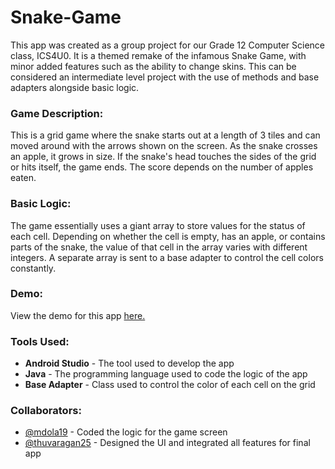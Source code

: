# Snake-Game
This app was created as a group project for our Grade 12 Computer Science class, ICS4U0. It is a themed remake of the infamous Snake Game, with minor added features such as the ability to change skins. This can be considered an intermediate level project with the use of methods and base adapters alongside basic logic.

### Game Description:
This is a grid game where the snake starts out at a length of 3 tiles and can moved around with the arrows shown on the screen. As the snake crosses an apple, it grows in size. If the snake's head touches the sides of the grid or hits itself, the game ends. The score depends on the number of apples eaten.

### Basic Logic:
The game essentially uses a giant array to store values for the status of each cell. Depending on whether the cell is empty, has an apple, or contains parts of the snake, the value of that cell in the array varies with different integers. A separate array is sent to a base adapter to control the cell colors constantly.

### Demo:
View the demo for this app [here.](https://youtu.be/BOKc90Mj1Ao)

### Tools Used:
- **Android Studio** - The tool used to develop the app
- **Java** - The programming language used to code the logic of the app
- **Base Adapter** - Class used to control the color of each cell on the grid

### Collaborators:
- [@mdola19](https://github.com/mdola19) - Coded the logic for the game screen
- [@thuvaragan25](https://github.com/thuvaragan25) - Designed the UI and integrated all features for final app


